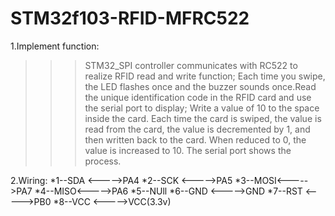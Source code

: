 # STM32f103-RFID-MFRC522

1.Implement function:
>>>STM32_SPI controller communicates with RC522 to realize RFID read and write function;
>>>Each time you swipe, the LED flashes once and the buzzer sounds once.Read the unique identification code in the RFID card and use the serial port to display;
>>>Write a value of 10 to the space inside the card.  Each time the card is swiped, the value is read from the card, the value is decremented by 1, and then written back to the card.  When reduced to 0, the value is increased to 10.  The serial port shows the process.

2.Wiring:
*1--SDA <----->PA4
*2--SCK <----->PA5
*3--MOSI<----->PA7
*4--MISO<----->PA6
*5--NUll
*6--GND <----->GND
*7--RST <----->PB0
*8--VCC <----->VCC(3.3v)
